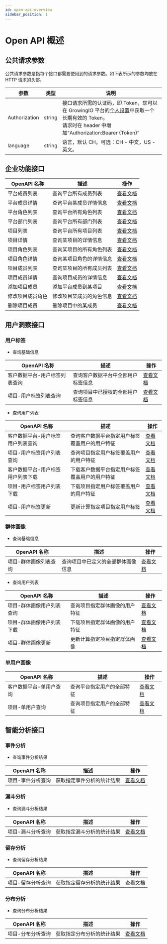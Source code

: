 ```yaml
---
id: open-api-overview
sidebar_position: 1
---
```


# Open API 概述

## 公共请求参数

公共请求参数是指每个接口都需要使用到的请求参数。如下表所示的参数均放在 HTTP 请求的头部。

| 参数          | 类型   | 说明                                                                                                                                                                                    |
| ------------- | ------ | --------------------------------------------------------------------------------------------------------------------------------------------------------------------------------------- |
| Authorization | string | 接口请求所需的认证码，即 Token，您可以在 GrowingIO 平台的[个人设置](../../product-manual/personal)中获取一个长期有效的 Token。<br/>请求时在 header 中增加“Authorization:Bearer {Token}” |
| language      | string | 语言，默认 CH。可选：CH - 中文，US - 英文。                                                                                                                                             |

## 企业功能接口

| OpenAPI 名称     | 描述                     | 操作                                               |
| ---------------- | ------------------------ | -------------------------------------------------- |
| 平台成员列表     | 查询平台所有成员列表     | [查看文档](./enterprise-api/platform-users)        |
| 平台成员详情     | 查询平台某成员详情信息   | [查看文档](./enterprise-api/platform-user)         |
| 平台角色列表     | 查询平台所有角色列表     | [查看文档](./enterprise-api/platform-roles)        |
| 平台部门列表     | 查询平台所有部门列表     | [查看文档](./enterprise-api/platform-departments)  |
| 项目列表         | 查询平台所有项目列表     | [查看文档](./enterprise-api/projects)              |
| 项目详情         | 查询某项目的详情信息     | [查看文档](./enterprise-api/project)               |
| 项目角色列表     | 查询某项目的所有角色列表 | [查看文档](./enterprise-api/project-roles)         |
| 项目角色详情     | 查询某项目角色的详情信息 | [查看文档](./enterprise-api/project-role)          |
| 项目成员列表     | 查询某项目的所有成员列表 | [查看文档](./enterprise-api/project-users)         |
| 项目成员详情     | 查询项目成员的详情信息   | [查看文档](./enterprise-api/project-user)          |
| 添加项目成员     | 添加平台成员到某项目     | [查看文档](./enterprise-api/project-user-add)      |
| 修改项目成员角色 | 修改项目某成员的角色信息 | [查看文档](./enterprise-api/project-user-role-upt) |
| 删除项目成员     | 删除项目中的某成员       | [查看文档](./enterprise-api/project-user-del)      |

## 用户洞察接口

### 用户标签

- 查询基础信息

| OpenAPI 名称                  | 描述                               | 操作                                            |
| ----------------------------- | ---------------------------------- | ----------------------------------------------- |
| 客户数据平台-用户标签列表查询 | 查询客户数据平台中全部用户标签信息 | [查看文档](./user-api/dc-search-user-tags)      |
| 项目-用户标签列表查询         | 查询项目中已授权的全部用户标签信息 | [查看文档](./user-api/project-search-user-tags) |

- 查询用户列表

| OpenAPI 名称                      | 描述                                           | 操作                                                 |
| --------------------------------- | ---------------------------------------------- | ---------------------------------------------------- |
| 客户数据平台-用户标签用户列表查询 | 查询客户数据平台指定用户标签覆盖用户的用户特征 | [查看文档](./user-api/dc-search-user-tag-users)      |
| 项目-用户标签用户列表查询         | 查询项目指定用户标签覆盖用户的用户特征         | [查看文档](./user-api/project-search-user-tag-users) |
| 客户数据平台-用户标签用户列表下载 | 下载客户数据平台指定用户标签覆盖用户的用户特征 | [查看文档](./user-api/dc-download-user-tag-users)      |
| 项目-用户标签用户列表下载         | 下载项目指定用户标签覆盖用户的用户特征         | [查看文档](./user-api/project-download-user-tag-users) |
| 项目-用户标签更新         | 更新计算指定项目指定用户标签         | [查看文档](./user-api/project-compute-user-tag) |

### 群体画像

- 查询基础信息

| OpenAPI 名称          | 描述                               | 操作                                                   |
| --------------------- | ---------------------------------- | ------------------------------------------------------ |
| 项目-群体画像列表查询 | 查询项目中已定义的全部群体画像信息 | [查看文档](./user-api/project-search-segment-profiles) |

- 查询用户列表

| OpenAPI 名称              | 描述                           | 操作                                                        |
| ------------------------- | ------------------------------ | ----------------------------------------------------------- |
| 项目-群体画像用户列表查询 | 查询项目指定群体画像的用户特征 | [查看文档](./user-api/project-search-segment-profile-users) |
| 项目-群体画像用户列表下载 | 下载项目指定群体画像的用户特征 | [查看文档](./user-api/project-download-segment-profile-users) |
| 项目-群体画像更新         | 更新计算指定项目指定群体画像         | [查看文档](./user-api/project-compute-segment-profile) |

### 单用户画像

| OpenAPI 名称            | 描述                       | 操作                                       |
| ----------------------- | -------------------------- | ------------------------------------------ |
| 客户数据平台-单用户查询 | 查询平台指定用户的全部特征 | [查看文档](./user-api/dc-search-user)      |
| 项目-单用户查询         | 查询项目指定用户的全部特征 | [查看文档](./user-api/project-search-user) |

## 智能分析接口

### 事件分析

- 查询事件分析结果

| OpenAPI 名称      | 描述                       | 操作                                            |
| ----------------- | -------------------------- | ----------------------------------------------- |
| 项目-事件分析查询 | 获取指定事件分析的统计结果 | [查看文档](./analysis-api/query-event-analysis) |

### 漏斗分析

- 查询漏斗分析结果

| OpenAPI 名称      | 描述                       | 操作                                             |
| ----------------- | -------------------------- | ------------------------------------------------ |
| 项目-漏斗分析查询 | 获取指定漏斗分析的统计结果 | [查看文档](./analysis-api/query-funnel-analysis) |

### 留存分析

- 查询留存分析结果

| OpenAPI 名称      | 描述                       | 操作                                                |
| ----------------- | -------------------------- | --------------------------------------------------- |
| 项目-留存分析查询 | 获取指定留存分析的统计结果 | [查看文档](./analysis-api/query-retention-analysis) |

### 分布分析

- 查询分布分析结果

| OpenAPI 名称      | 描述                       | 操作                                                |
| ----------------- | -------------------------- | --------------------------------------------------- |
| 项目-分布分析查询 | 获取指定分布分析的统计结果 | [查看文档](./analysis-api/query-frequency-analysis) |
